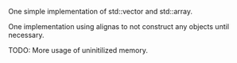 One simple implementation of std::vector and std::array.

One implementation using alignas to not construct any objects until necessary.

TODO: More usage of uninitilized memory.
